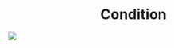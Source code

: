 <h1 align="center"> Condition </h1>
<img src="https://user-images.githubusercontent.com/25712677/57192531-9c3f6300-6ed5-11e9-8324-c41911ad6c72.png" style="max-width:100%;">
